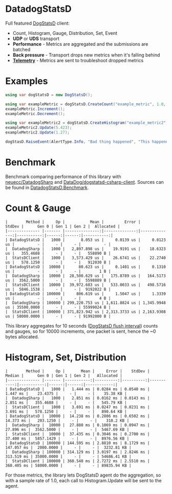 # DatadogStatsD
Full featured [DogStatsD](https://docs.datadoghq.com/developers/dogstatsd) client:
- Count, Histogram, Gauge, Distribution, Set, Event
- **UDP** or **UDS** transport
- **Performance** - Metrics are aggregated and the submissions are batched
- **Back pressure** - Transport drops new metrics when it's falling behind
- [**Telemetry**](https://docs.datadoghq.com/developers/dogstatsd/high_throughput/?tab=go#client-side-telemetry) -
  Metrics are sent to troubleshoot dropped metrics

# Examples

```csharp
using var dogStatsD = new DogStatsD();

using var exampleMetric = dogStatsD.CreateCount("example_metric", 1.0, new[] { "environment:dev" });
exampleMetric.Increment();
exampleMetric.Decrement();

using var exampleMetric2 = dogStatsD.CreateHistogram("example_metric2");
exampleMetric2.Update(5.423);
exampleMetric2.Update(1.27);

dogStasD.RaiseEvent(AlertType.Info, "Bad thing happened", "This happened");
```

# Benchmark

Benchmark comparing performance of this library with [neuecc/DatadogSharp](https://github.com/neuecc/DatadogSharp)
and [DataDog/dogstatsd-csharp-client](https://github.com/DataDog/dogstatsd-csharp-client). Sources can be found in
[DatadogStatsD.Benchmark](https://github.com/verdie-g/DatadogStatsD/blob/master/DatadogStatsD.Benchmark/Program.cs).

# Count & Gauge

```
|        Method |     Op |           Mean |         Error |        StdDev |      Gen 0 | Gen 1 | Gen 2 |  Allocated |
|-------------- |------- |---------------:|--------------:|--------------:|-----------:|------:|------:|-----------:|
| DatadogStatsD |   1000 |       8.053 us |     0.0139 us |     0.0123 us |          - |     - |     - |          - |
|  DatadogSharp |   1000 |   2,897.898 us |    19.9191 us |    18.6323 us |   355.4688 |     - |     - |   558890 B |
|  StatsDClient |   1000 |   3,573.429 us |    26.6741 us |    22.2740 us |   578.1250 |     - |     - |   912030 B |
| DatadogStatsD |  10000 |      80.623 us |     0.1401 us |     0.1310 us |          - |     - |     - |        1 B |
|  DatadogSharp |  10000 |  28,500.629 us |   175.8789 us |   164.5173 us |  3562.5000 |     - |     - |  5598889 B |
|  StatsDClient |  10000 |  39,972.683 us |   533.0033 us |   498.5716 us |  5846.1538 |     - |     - |  9192022 B |
| DatadogStatsD | 100000 |     806.619 us |     1.5047 us |     1.3339 us |          - |     - |     - |        4 B |
|  DatadogSharp | 100000 | 299,220.753 us | 1,611.8824 us | 1,345.9948 us | 35500.0000 |     - |     - | 55999024 B |
|  StatsDClient | 100000 | 371,823.942 us | 2,313.3733 us | 2,163.9308 us | 58000.0000 |     - |     - | 91992000 B |
```

This library aggregates for 10 seconds ([DogStatsD flush interval](https://docs.datadoghq.com/developers/dogstatsd/data_aggregation/#how-is-aggregation-performed-with-the-dogstatsd-server))
counts and gauges, so for 10000 increments, one packet is sent, hence the ~0 bytes allocated.

# Histogram, Set, Distribution

```
|        Method |     Op |       Mean |     Error |    StdDev |     Median |      Gen 0 | Gen 1 | Gen 2 |   Allocated |
|-------------- |------- |-----------:|----------:|----------:|-----------:|-----------:|------:|------:|------------:|
| DatadogStatsD |   1000 |   1.444 ms | 0.0284 ms | 0.0540 ms |   1.447 ms |    23.4375 |     - |     - |    35.38 KB |
|  DatadogSharp |   1000 |   2.851 ms | 0.0162 ms | 0.0143 ms |   2.851 ms |   355.4688 |     - |     - |   545.79 KB |
|  StatsDClient |   1000 |   3.691 ms | 0.0247 ms | 0.0231 ms |   3.691 ms |   578.1250 |     - |     - |   890.64 KB |
| DatadogStatsD |  10000 |  14.238 ms | 0.2806 ms | 0.6502 ms |  14.373 ms |   203.1250 |     - |     - |    310.2 KB |
|  DatadogSharp |  10000 |  27.880 ms | 0.1069 ms | 0.0947 ms |  27.896 ms |  3562.5000 |     - |     - |  5467.69 KB |
|  StatsDClient |  10000 |  37.435 ms | 0.3046 ms | 0.2700 ms |  37.400 ms |  5857.1429 |     - |     - |  8976.56 KB |
| DatadogStatsD | 100000 | 144.595 ms | 2.8810 ms | 8.1729 ms | 147.057 ms |  2000.0000 |     - |     - |  3232.81 KB |
|  DatadogSharp | 100000 | 314.129 ms | 3.0197 ms | 2.8246 ms | 313.519 ms | 35000.0000 |     - |     - | 54686.41 KB |
|  StatsDClient | 100000 | 360.540 ms | 2.7272 ms | 2.5510 ms | 360.405 ms | 58000.0000 |     - |     - | 89835.94 KB |
```

For those metrics, the library lets DogStatsD agent do the aggregation, so with a sample rate of 1.0, each call to
Histogram.Update will be sent to the agent.
